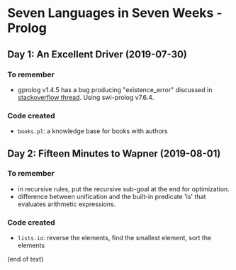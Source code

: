 # Seven Languages in Seven Weeks - Prolog

## Day 1: An Excellent Driver (2019-07-30)

### To remember

- gprolog v1.4.5 has a bug producing "existence_error" discussed in [stackoverflow thread](https://stackoverflow.com/questions/47107786/prolog-existence-error-procedure-in-basic-example). Using swi-prolog v7.6.4.

### Code created

- `books.pl`: a knowledge base for books with authors

## Day 2: Fifteen Minutes to Wapner (2019-08-01)

### To remember

- in recursive rules, put the recursive sub-goal at the end for optimization.
- difference between unification and the built-in predicate 'is' that evaluates arithmetic expressions.

### Code created

- `lists.io`: reverse the elements, find the smallest element, sort the elements

(end of text)